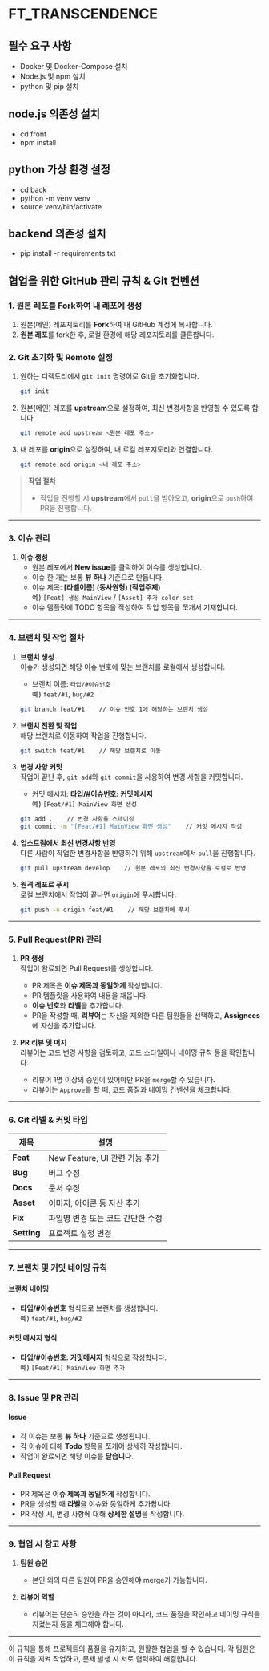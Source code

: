# FT_TRANSCENDENCE

## 필수 요구 사항
- Docker 및 Docker-Compose 설치
- Node.js 및 npm 설치
- python 및 pip 설치

## node.js 의존성 설치
- cd front
- npm install

## python 가상 환경 설정
- cd back
- python -m venv venv
- source venv/bin/activate

## backend 의존성 설치
- pip install -r requirements.txt

## 협업을 위한 GitHub 관리 규칙 & Git 컨벤션

### 1. 원본 레포를 Fork하여 내 레포에 생성

1. 원본(메인) 레포지토리를 **Fork**하여 내 GitHub 계정에 복사합니다.
2. **원본 레포**를 fork한 후, 로컬 환경에 해당 레포지토리를 클론합니다.

### 2. Git 초기화 및 Remote 설정

1. 원하는 디렉토리에서 `git init` 명령어로 Git을 초기화합니다.

    ```bash
    git init
    ```

2. 원본(메인) 레포를 **upstream**으로 설정하여, 최신 변경사항을 반영할 수 있도록 합니다.

    ```bash
    git remote add upstream <원본 레포 주소>
    ```

3. 내 레포를 **origin**으로 설정하여, 내 로컬 레포지토리와 연결합니다.

    ```bash
    git remote add origin <내 레포 주소>
    ```

> **작업 절차**  
> - 작업을 진행할 시 **upstream**에서 `pull`을 받아오고, **origin**으로 `push`하여 PR을 진행합니다.

---

### 3. 이슈 관리

1. **이슈 생성**
    - 원본 레포에서 **New issue**를 클릭하여 이슈를 생성합니다.
    - 이슈 한 개는 보통 **뷰 하나** 기준으로 만듭니다.
    - 이슈 제목: **[라벨이름] (동사원형) (작업주제)**  
      예) `[Feat] 생성 MainView` / `[Asset] 추가 color set`
    - 이슈 템플릿에 TODO 항목을 작성하여 작업 항목을 쪼개서 기재합니다.

---

### 4. 브랜치 및 작업 절차

1. **브랜치 생성**  
   이슈가 생성되면 해당 이슈 번호에 맞는 브랜치를 로컬에서 생성합니다.  
   - 브랜치 이름: `타입/#이슈번호`  
     예) `feat/#1`, `bug/#2`

    ```bash
    git branch feat/#1    // 이슈 번호 1에 해당하는 브랜치 생성
    ```

2. **브랜치 전환 및 작업**  
   해당 브랜치로 이동하여 작업을 진행합니다.

    ```bash
    git switch feat/#1    // 해당 브랜치로 이동
    ```

3. **변경 사항 커밋**  
   작업이 끝난 후, `git add`와 `git commit`을 사용하여 변경 사항을 커밋합니다.  
   - 커밋 메시지: **타입/#이슈번호: 커밋메시지**  
     예) `[Feat/#1] MainView 화면 생성`

    ```bash
    git add .    // 변경 사항을 스테이징
    git commit -m "[Feat/#1] MainView 화면 생성"    // 커밋 메시지 작성
    ```

4. **업스트림에서 최신 변경사항 반영**  
   다른 사람이 작업한 변경사항을 반영하기 위해 `upstream`에서 `pull`을 진행합니다.

    ```bash
    git pull upstream develop    // 원본 레포의 최신 변경사항을 로컬로 반영
    ```

5. **원격 레포로 푸시**  
   로컬 브랜치에서 작업이 끝나면 `origin`에 푸시합니다.

    ```bash
    git push -u origin feat/#1    // 해당 브랜치에 푸시
    ```

---

### 5. Pull Request(PR) 관리

1. **PR 생성**  
   작업이 완료되면 Pull Request를 생성합니다.  
   - PR 제목은 **이슈 제목과 동일하게** 작성합니다.
   - PR 템플릿을 사용하여 내용을 채웁니다.  
   - **이슈 번호**와 **라벨**을 추가합니다.
   - PR을 작성할 때, **리뷰어**는 자신을 제외한 다른 팀원들을 선택하고, **Assignees**에 자신을 추가합니다.

2. **PR 리뷰 및 머지**  
   리뷰어는 코드 변경 사항을 검토하고, 코드 스타일이나 네이밍 규칙 등을 확인합니다.  
   - 리뷰어 1명 이상의 승인이 있어야만 PR을 `merge`할 수 있습니다.
   - 리뷰어는 `Approve`를 할 때, 코드 품질과 네이밍 컨벤션을 체크합니다.

---

### 6. Git 라벨 & 커밋 타입

| **제목** | **설명** |
| --- | --- |
| **Feat** | New Feature, UI 관련 기능 추가 |
| **Bug** | 버그 수정 |
| **Docs** | 문서 수정 |
| **Asset** | 이미지, 아이콘 등 자산 추가 |
| **Fix** | 파일명 변경 또는 코드 간단한 수정 |
| **Setting** | 프로젝트 설정 변경 |

---

### 7. 브랜치 및 커밋 네이밍 규칙

#### 브랜치 네이밍
- **타입/#이슈번호** 형식으로 브랜치를 생성합니다.  
  예) `feat/#1`, `bug/#2`

#### 커밋 메시지 형식
- **타입/#이슈번호: 커밋메시지** 형식으로 작성합니다.  
  예) `[Feat/#1] MainView 화면 추가`

---

### 8. Issue 및 PR 관리

#### Issue
- 각 이슈는 보통 **뷰 하나** 기준으로 생성됩니다.
- 각 이슈에 대해 **Todo** 항목을 쪼개어 상세히 작성합니다.
- 작업이 완료되면 해당 이슈를 **닫습니다**.

#### Pull Request
- PR 제목은 **이슈 제목과 동일하게** 작성합니다.
- PR을 생성할 때 **라벨**을 이슈와 동일하게 추가합니다.
- PR 작성 시, 변경 사항에 대해 **상세한 설명**을 작성합니다.

---

### 9. 협업 시 참고 사항

1. **팀원 승인**
   - 본인 외의 다른 팀원이 PR을 승인해야 merge가 가능합니다.
   
2. **리뷰어 역할**
   - 리뷰어는 단순히 승인을 하는 것이 아니라, 코드 품질을 확인하고 네이밍 규칙을 지켰는지 등을 체크해야 합니다.

---

이 규칙을 통해 프로젝트의 품질을 유지하고, 원활한 협업을 할 수 있습니다. 각 팀원은 이 규칙을 지켜 작업하고, 문제 발생 시 서로 협력하여 해결합니다.

